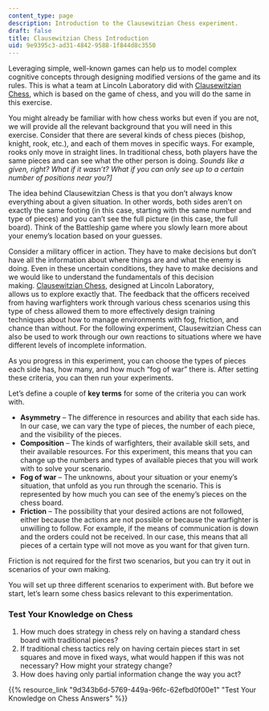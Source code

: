 ```yaml
---
content_type: page
description: Introduction to the Clausewitzian Chess experiment.
draft: false
title: Clausewitzian Chess Introduction
uid: 9e9395c3-ad31-4842-9588-1f844d8c3550
---
```

Leveraging simple, well-known games can help us to model complex cognitive concepts through designing modified versions of the game and its rules. This is what a team at Lincoln Laboratory did with [Clausewitzian Chess](https://github.com/mit-ll/Clausewitzian_Chess), which is based on the game of chess, and you will do the same in this exercise.

You might already be familiar with how chess works but even if you are not, we will provide all the relevant background that you will need in this exercise. Consider that there are several kinds of chess pieces (bishop, knight, rook, etc.), and each of them moves in specific ways. For example, rooks only move in straight lines. In traditional chess, both players have the same pieces and can see what the other person is doing. *Sounds like a given, right? What if it wasn’t? What if you can only see up to a certain number of positions near you?\]*

The idea behind Clausewitzian Chess is that you don’t always know everything about a given situation. In other words, both sides aren’t on exactly the same footing (in this case, starting with the same number and type of pieces) and you can’t see the full picture (in this case, the full board). Think of the Battleship game where you slowly learn more about your enemy’s location based on your guesses. 

Consider a military officer in action. They have to make decisions but don’t have all the information about where things are and what the enemy is doing. Even in these uncertain conditions, they have to make decisions and we would like to understand the fundamentals of this decision making. [Clausewitzian Chess](https://raw.githubusercontent.com/mit-ll/Clausewitzian_Chess/master/Clausewitzian_Chess_v6.pdf), designed at Lincoln Laboratory, allows us to explore exactly that. The feedback that the officers received from having warfighters work through various chess scenarios using this type of chess allowed them to more effectively design training techniques about how to manage environments with fog, friction, and chance than without. For the following experiment, Clausewitzian Chess can also be used to work through our own reactions to situations where we have different levels of incomplete information.

As you progress in this experiment, you can choose the types of pieces each side has, how many, and how much “fog of war” there is. After setting these criteria, you can then run your experiments.

Let’s define a couple of **key terms** for some of the criteria you can work with.  

- **Asymmetry** – The difference in resources and ability that each side has. In our case, we can vary the type of pieces, the number of each piece, and the visibility of the pieces. 
- **Composition** – The kinds of warfighters, their available skill sets, and their available resources. For this experiment, this means that you can change up the numbers and types of available pieces that you will work with to solve your scenario. 
- **Fog of war** – The unknowns, about your situation or your enemy’s situation, that unfold as you run through the scenario. This is represented by how much you can see of the enemy’s pieces on the chess board. 
- **Friction** – The possibility that your desired actions are not followed, either because the actions are not possible or because the warfighter is unwilling to follow. For example, if the means of communication is down and the orders could not be received. In our case, this means that all pieces of a certain type will not move as you want for that given turn.

Friction is not required for the first two scenarios, but you can try it out in scenarios of your own making.

You will set up three different scenarios to experiment with. But before we start, let’s learn some chess basics relevant to this experimentation. 

### Test Your Knowledge on Chess

1. How much does strategy in chess rely on having a standard chess board with traditional pieces?
2. If traditional chess tactics rely on having certain pieces start in set squares and move in fixed ways, what would happen if this was not necessary? How might your strategy change?
3. How does having only partial information change the way you act?

{{% resource_link "9d343b6d-5769-449a-96fc-62efbd0f00e1" "Test Your Knowledge on Chess Answers" %}}